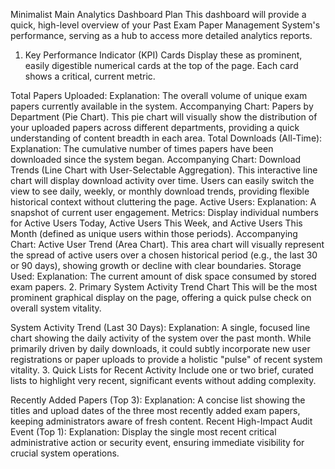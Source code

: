 Minimalist Main Analytics Dashboard Plan
This dashboard will provide a quick, high-level overview of your Past Exam Paper Management System's performance, serving as a hub to access more detailed analytics reports.

1. Key Performance Indicator (KPI) Cards
Display these as prominent, easily digestible numerical cards at the top of the page. Each card shows a critical, current metric.

Total Papers Uploaded:
Explanation: The overall volume of unique exam papers currently available in the system.
Accompanying Chart: Papers by Department (Pie Chart). This pie chart will visually show the distribution of your uploaded papers across different departments, providing a quick understanding of content breadth in each area.
Total Downloads (All-Time):
Explanation: The cumulative number of times papers have been downloaded since the system began.
Accompanying Chart: Download Trends (Line Chart with User-Selectable Aggregation). This interactive line chart will display download activity over time. Users can easily switch the view to see daily, weekly, or monthly download trends, providing flexible historical context without cluttering the page.
Active Users:
Explanation: A snapshot of current user engagement.
Metrics: Display individual numbers for Active Users Today, Active Users This Week, and Active Users This Month (defined as unique users within those periods).
Accompanying Chart: Active User Trend (Area Chart). This area chart will visually represent the spread of active users over a chosen historical period (e.g., the last 30 or 90 days), showing growth or decline with clear boundaries.
Storage Used:
Explanation: The current amount of disk space consumed by stored exam papers.
2. Primary System Activity Trend Chart
This will be the most prominent graphical display on the page, offering a quick pulse check on overall system vitality.

System Activity Trend (Last 30 Days):
Explanation: A single, focused line chart showing the daily activity of the system over the past month. While primarily driven by daily downloads, it could subtly incorporate new user registrations or paper uploads to provide a holistic "pulse" of recent system vitality.
3. Quick Lists for Recent Activity
Include one or two brief, curated lists to highlight very recent, significant events without adding complexity.

Recently Added Papers (Top 3):
Explanation: A concise list showing the titles and upload dates of the three most recently added exam papers, keeping administrators aware of fresh content.
Recent High-Impact Audit Event (Top 1):
Explanation: Display the single most recent critical administrative action or security event, ensuring immediate visibility for crucial system operations.
